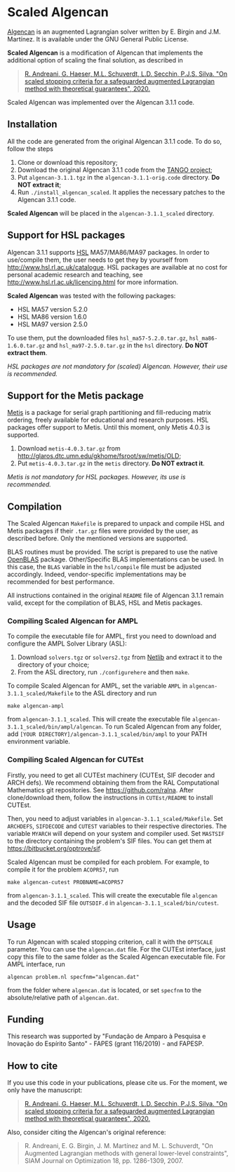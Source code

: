 # Scaled Algencan

[Algencan](https://www.ime.usp.br/~egbirgin/tango/codes.php) is an augmented Lagrangian solver written by E. Birgin and J.M. Martínez. It is available under the GNU General Public License.

**Scaled Algencan** is a modification of Algencan that implements the additional option of scaling the final solution, as described in

> [R. Andreani, G. Haeser, M.L. Schuverdt, L.D. Secchin, P.J.S. Silva. "On scaled stopping criteria for a safeguarded augmented
Lagrangian method with theoretical guarantees", 2020.](http://www.optimization-online.org/DB_HTML/2020/08/7985.html)

Scaled Algencan was implemented over the Algencan 3.1.1 code.


## Installation

All the code are generated from the original Algencan 3.1.1 code. To do so, follow the steps

1. Clone or download this repository;
1. Download the original Algencan 3.1.1 code from the [TANGO project](https://www.ime.usp.br/~egbirgin/tango/codes.php);
1. Put `algencan-3.1.1.tgz` in the `algencan-3.1.1-orig.code` directory. **Do NOT extract it**;
1. Run `./install_algencan_scaled`. It applies the necessary patches to the Algencan 3.1.1 code.

**Scaled Algencan** will be placed in the `algencan-3.1.1_scaled` directory.


## Support for HSL packages

Algencan 3.1.1 supports [HSL](http://www.hsl.rl.ac.uk) MA57/MA86/MA97 packages. In order to use/compile them, the user needs to get they by yourself from <http://www.hsl.rl.ac.uk/catalogue>. HSL packages are available at no cost for personal academic research and teaching, see <http://www.hsl.rl.ac.uk/licencing.html> for more information.

**Scaled Algencan** was tested with the following packages:

- HSL MA57 version 5.2.0
- HSL MA86 version 1.6.0
- HSL MA97 version 2.5.0

To use them, put the downloaded files `hsl_ma57-5.2.0.tar.gz`, `hsl_ma86-1.6.0.tar.gz` and `hsl_ma97-2.5.0.tar.gz` in the `hsl` directory. **Do NOT extract them**.

*HSL packages are not mandatory for (scaled) Algencan. However, their use is recommended.*


## Support for the Metis package

[Metis](http://glaros.dtc.umn.edu/gkhome) is a package for serial graph partitioning and fill-reducing matrix ordering, freely available for educational and research purposes. HSL packages offer support to Metis. Until this moment, only Metis 4.0.3 is supported.

1. Download `metis-4.0.3.tar.gz` from <http://glaros.dtc.umn.edu/gkhome/fsroot/sw/metis/OLD>;
1. Put `metis-4.0.3.tar.gz` in the `metis` directory. **Do NOT extract it**.

*Metis is not mandatory for HSL packages. However, its use is recommended.*


## Compilation

The Scaled Algencan `Makefile` is prepared to unpack and compile HSL and Metis packages if their `.tar.gz` files were provided by the user, as described before. Only the mentioned versions are supported.

BLAS routines must be provided. The script is prepared to use the native [OpenBLAS](https://www.openblas.net) package. Other/Specific BLAS implementations can be used. In this case, the `BLAS` variable in the `hsl/compile` file must be adjusted accordingly. Indeed, vendor-specific implementations may be recommended for best performance.

All instructions contained in the original `README` file of Algencan 3.1.1 remain valid, except for the compilation of BLAS, HSL and Metis packages.

### Compiling Scaled Algencan for AMPL

To compile the executable file for AMPL, first you need to download and configure the AMPL Solver Library (ASL):

1. Download `solvers.tgz` or `solvers2.tgz` from [Netlib](http://www.netlib.org/ampl/) and extract it to the directory of your choice;
1. From the ASL directory, run `./configurehere` and then `make`.

To compile Scaled Algencan for AMPL, set the variable `AMPL` in `algencan-3.1.1_scaled/Makefile` to the ASL directory and run
~~~
make algencan-ampl
~~~
from `algencan-3.1.1_scaled`. This will create the executable file `algencan-3.1.1_scaled/bin/ampl/algencan`. To run Scaled Algencan from any folder, add `[YOUR DIRECTORY]/algencan-3.1.1_scaled/bin/ampl` to your PATH environment variable.

### Compiling Scaled Algencan for CUTEst

Firstly, you need to get all CUTEst machinery (CUTEst, SIF decoder and ARCH defs). We recommend obtaining them from the RAL Computational Mathematics git repositories. See <https://github.com/ralna>. After clone/download them, follow the instructions in `CUTEst/README` to install CUTEst.

Then, you need to adjust variables in `algencan-3.1.1_scaled/Makefile`. Set `ARCHDEFS`, `SIFDECODE` and `CUTEST` variables to their respective directories. The variable `MYARCH` will depend on your system and compiler used. Set `MASTSIF` to the directory containing the problem's SIF files. You can get them at <https://bitbucket.org/optrove/sif>.

Scaled Algencan must be compiled for each problem. For example, to compile it for the problem `ACOPR57`, run
~~~
make algencan-cutest PROBNAME=ACOPR57
~~~
from `algencan-3.1.1_scaled`. This will create the executable file `algencan` and the decoded SIF file `OUTSDIF.d` in `algencan-3.1.1_scaled/bin/cutest`.


## Usage

To run Algencan with scaled stopping criterion, call it with the `OPTSCALE` parameter. You can use the `algencan.dat` file. For the CUTEst interface, just copy this file to the same folder as the Scaled Algencan executable file. For AMPL interface, run
~~~
algencan problem.nl specfnm="algencan.dat"
~~~
from the folder where `algencan.dat` is located, or set `specfnm` to the absolute/relative path of `algencan.dat`.


## Funding

This research was supported by "Fundação de Amparo à Pesquisa e Inovação do Espírito Santo" - FAPES (grant 116/2019) - and FAPESP.


## How to cite

If you use this code in your publications, please cite us. For the moment, we only have the manuscript:

> [R. Andreani, G. Haeser, M.L. Schuverdt, L.D. Secchin, P.J.S. Silva. "On scaled stopping criteria for a safeguarded augmented
Lagrangian method with theoretical guarantees", 2020.](http://www.optimization-online.org/DB_HTML/2020/08/7985.html)

Also, consider citing the Algencan's original reference:

> R. Andreani, E. G. Birgin, J. M. Martínez and M. L. Schuverdt, "On Augmented Lagrangian methods with general lower-level constraints", SIAM Journal on Optimization 18, pp. 1286-1309, 2007.
